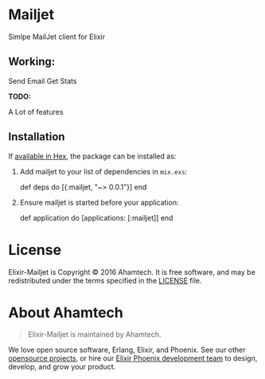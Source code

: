 # Mailjet

Simlpe MailJet client for Elixir

## Working:

Send Email
Get Stats

**TODO:**

A Lot of features


## Installation

If [available in Hex](https://hex.pm/packages/mailjet), the package can be installed as:

  1. Add mailjet to your list of dependencies in `mix.exs`:

        def deps do
          [{:mailjet, "~> 0.0.1"}]
        end

  2. Ensure mailjet is started before your application:

        def application do
          [applications: [:mailjet]]
        end

# License

Elixir-Mailjet is Copyright © 2016 Ahamtech. It is free software, and may be redistributed under the terms specified in the [LICENSE](https://github.com/ahamtech/TB10/blob/master/LICENSE) file.

# About Ahamtech

> Elixir-Mailjet is maintained by Ahamtech.

We love open source software, Erlang, Elixir, and Phoenix. See our other [opensource projects](github.com/ahamtech), or hire our [Elixir Phoenix development team](ahamtech.in) to design, develop, and grow your product.
